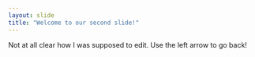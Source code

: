 ```yaml
---
layout: slide
title: "Welcome to our second slide!"
---
```

Not at all clear how I was supposed to edit.
Use the left arrow to go back!
